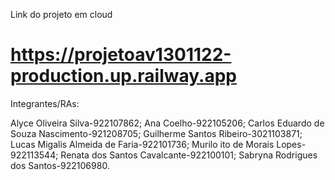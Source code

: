 Link do projeto em cloud
# https://projetoav1301122-production.up.railway.app

Integrantes/RAs:

Alyce Oliveira Silva-922107862;
Ana Coelho-922105206;
Carlos Eduardo de Souza Nascimento-921208705;
Guilherme Santos Ribeiro-3021103871;
Lucas Migalis Almeida de Faria-922101736;
Murilo ito de Morais Lopes-922113544;
Renata dos Santos Cavalcante-922100101;
Sabryna Rodrigues dos Santos-922106980.

